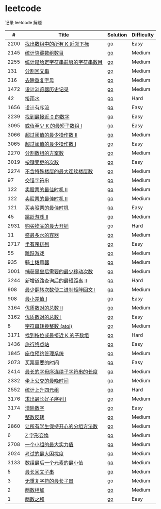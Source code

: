 # leetcode

记录 leetcode 解题

| #  | Title                                                                                                    | Solution| Difficulty |
|----|----------------------------------------------------------------------------------------------------------|-----------------------------------------------------------------------------------------------------------------------------------|------------|
| 2200 | [找出数组中的所有 K 近邻下标](https://leetcode.cn/problems/find-all-k-distant-indices-in-an-array)                                          | [go](./algorithms/go/find-all-k-distant-indices-in-an-array/solution.go)| Easy       |
| 2145 | [统计隐藏数组数目](https://leetcode.cn/problems/count-the-hidden-sequences)                                          | [go](./algorithms/go/count-the-hidden-sequences/solution.go)| Medium     |
| 2255 | [统计是给定字符串前缀的字符串数目](https://leetcode.cn/problems/count-prefixes-of-a-given-string/)                                        | [go](./algorithms/go/count-prefixes-of-a-given-string/solution.go)| Medium     |
| 131 | [分割回文串](https://leetcode.cn/problems/palindrome-partitioning/)                                          | [go](./algorithms/go/palindrome-partitioning/solution.go)| Medium     |
| 316 | [去除重复字母](https://leetcode.cn/problems/remove-duplicate-letters/)                                         | [go](./algorithms/go/remove-duplicate-letters/solution.go)| Medium     |
| 1472 | [ 设计浏览器历史记录](https://leetcode.cn/problems/design-browser-history/)                                       | [go](./algorithms/go/design-browser-history/solution.go)| Medium     |
| 42 | [ 接雨水](https://leetcode.cn/problems/trapping-rain-water/)                                                | [go](./algorithms/go/trapping-rain-water/solution.go)| Hard       |
| 1656 | [ 设计有序流](https://leetcode.cn/problems/design-an-ordered-stream/)                                         | [go](./algorithms/go/design-an-ordered-stream/solution.go)| Easy       |
| 2239 | [ 找到最接近 0 的数字](https://leetcode.cn/problems/find-closest-number-to-zero/)                                | [go](./algorithms/go/find-closest-number-to-zero/solution.go)| Easy       |
| 3095 | [ 或值至少 K 的最短子数组 I](https://leetcode.cn/problems/shortest-subarray-with-or-at-least-k-i/)                 | [go](./algorithms/go/shortest-subarray-with-or-at-least-k-i/solution.go)| Easy       |
| 3066 | [ 超过阈值的最少操作数 II](https://leetcode.cn/problems/minimum-operations-to-exceed-threshold-value-ii/)          | [go](./algorithms/go/minimum-operations-to-exceed-threshold-value-ii/solution.go)| Medium     |
| 3065 | [ 超过阈值的最少操作数 I ](https://leetcode.cn/problems/minimum-operations-to-exceed-threshold-value-i/)           | [go](./algorithms/go/minimum-operations-to-exceed-threshold-value-i/solution.go)| Easy       |
| 2270 | [ 分割数组的方案数 ](https://leetcode.cn/problems/number-of-ways-to-split-array/)                                | [go](./algorithms/go/number-of-ways-to-split-array/solution.go)| Medium     |
| 3019 | [ 按键变更的次数 ](https://leetcode.cn/problems/number-of-changing-keys/)                                       | [go](./algorithms/go/number-of-changing-keys/solution.go)| Easy       |
| 2274 | [不含特殊楼层的最大连续楼层数](https://leetcode.cn/problems/maximum-consecutive-floors-without-special-floors/)        | [go](./algorithms/go/maximum-consecutive-floors-without-special-floors/solution.go)| Medium     |
| 97 | [ 交错字符串](https://leetcode.cn/problems/interleaving-string/)                                              | [go](./algorithms/go/interleaving-string/solution.go)| Medium     |
| 122 | [卖股票的最佳时机 II](https://leetcode.cn/problems/best-time-to-buy-and-sell-stock-ii/)                          | [go](./algorithms/go/best-time-to-buy-and-sell-stock-ii/solution.go)| Medium     |
| 122 | [卖股票的最佳时机 II](https://leetcode.cn/problems/best-time-to-buy-and-sell-stock-ii/)                          | [go](./algorithms/go/best-time-to-buy-and-sell-stock-ii/solution.go)| Medium     |
| 121 | [买卖股票的最佳时机](https://leetcode.cn/problems/best-time-to-buy-and-sell-stock/)                               | [go](./algorithms/go/best-time-to-buy-and-sell-stock/solution.go)| Easy       |
| 45 | [ 跳跃游戏 II](https://leetcode.cn/problems/jump-game-ii/)                                                   | [go](./algorithms/go/jump-game-ii/solution.go)| Medium     |
| 2931 | [购买物品的最大开销](https://leetcode.cn/problems/maximum-spending-after-buying-items/)                           | [go](./algorithms/go/maximum-spending-after-buying-items/solution.go)| Hard       |
| 11 | [盛最多水的容器](https://leetcode.cn/problems/container-with-most-water/)                                       | [go](./algorithms/go/container-with-most-water/solution.go)| Medium     |
| 2717 | [半有序排列](https://leetcode.cn/problems/semi-ordered-permutation/)                                          | [go](./algorithms/go/semi-ordered-permutation/solution.go)| Easy       |
| 55 | [跳跃游戏](https://leetcode.cn/problems/jump-game/)                                                          | [go](./algorithms/go/jump-game/solution.go)| Medium     |
| 935 | [骑士拨号器](https://leetcode.cn/problems/knight-dialer/)                                                     | [go](./algorithms/go/knight-dialer/solution.go)| Medium     |
| 3001 | [捕获黑皇后需要的最少移动次数](https://leetcode.cn/problems/minimum-moves-to-capture-the-queen/)                       | [go](./algorithms/go/minimum-moves-to-capture-the-queen/solution.go)| Medium     |
| 3244 | [新增道路查询后的最短距离 II](https://leetcode.cn/problems/shortest-distance-after-road-addition-queries-ii/)        | [go](./algorithms/go/shortest-distance-after-road-addition-queries-ii/solution.go)| Hard       |
| 908 | [最少翻转次数使二进制矩阵回文 I](https://leetcode.cn/problems/minimum-number-of-flips-to-make-binary-grid-palindromic-i/) | [go](./algorithms/go/minimum-number-of-flips-to-make-binary-grid-palindromic-i/solution.go) | Medium     |
| 908 | [ 最小差值 I](https://leetcode.cn/problems/smallest-range-i/)                                                | [go](./algorithms/go/smallest-range-i/solution.go) | Easy       |
| 3164 | [优质数对的总数 II](https://leetcode.cn/problems/find-the-number-of-good-pairs-ii/)                             | [go](./algorithms/go/find-the-number-of-good-pairs-ii/solution.go)| Medium     |
| 3162 | [优质数对的总数 I](https://leetcode.cn/problems/find-the-number-of-good-pairs-i/)                               | [go](./algorithms/go/find-the-number-of-good-pairs-i/solution.go)| Easy       |
| 8  | [字符串转换整数 (atoi)](https://leetcode.cn/problems/string-to-integer-atoi/)                                   | [go](./algorithms/go/string-to-integer-atoi/stringToIntegerAtoi.go) | Medium     |
| 3171 | [找到按位或最接近 K 的子数组](https://leetcode.cn/problems/find-subarray-with-bitwise-or-closest-to-k/)              | [go](./algorithms/go/find-subarray-with-bitwise-or-closest-to-k/solution.go)| Hard       |
| 1436 | [旅行终点站](https://leetcode.cn/problems/destination-city/)                                                  | [go](./algorithms/go/destination-city/destinationCity.go)| Easy       |
| 1845 | [座位预约管理系统](https://leetcode.cn/problems/seat-reservation-manager)                                        | [go](./algorithms/go/seat-reservation-manager/seatReservationManager.go) | Medium     |
| 2073 | [买票需要的时间](https://leetcode.cn/problems/time-needed-to-buy-tickets)                                       | [go](./algorithms/go/time-needed-to-buy-tickets/timeNeededToBuyTickets.go)| Easy       |
| 2414 | [最长的字母序连续子字符串的长度](https://leetcode.cn/problems/length-of-the-longest-alphabetical-continuous-substring)  | [go](./algorithms/go/length-of-the-longest-alphabetical-continuous-substring/lengthOfTheLongestAlphabeticalContinuousSubstring.go) | Medium     |
| 2332 | [坐上公交的最晚时间](https://leetcode.cn/problems/the-latest-time-to-catch-a-bus/)                                | [go](./algorithms/go/the-latest-time-to-catch-a-bus/theLatestTimeToCatchABus.go) | Medium     |
| 2552 | [统计上升四元组](https://leetcode.cn/problems/count-increasing-quadruplets)                                     | [go](./algorithms/go/count-increasing-quadruplets/countIncreasingQuadruplets.go) | Hard       |
| 3176 | [求出最长好子序列 I](https://leetcode.cn/problems/find-the-maximum-length-of-a-good-subsequence-i/)              | [go](./algorithms/go/reverse-integer/reverseInteger.go) | Medium     |
| 3174 | [清除数字](https://leetcode.cn/problems/reverse-integer/)                                                    | [go](./algorithms/go/reverse-integer/reverseInteger.go) | Easy       |
| 7  | [整数反转](https://leetcode.cn/problems/reverse-integer/)                                                    | [go](./algorithms/go/reverse-integer/reverseInteger.go) | Medium     |
| 2860 | [让所有学生保持开心的分组方法数](https://leetcode.cn/problems/happy-students/)                                          | [go](./algorithms/go/happy-students/happyStudents.go)   | Medium     |
| 6  | [Z 字形变换](https://leetcode.cn/problems/zigzag-conversion)                                                 | [go](./algorithms/go/zigzag-conversion/zigzagConversion.go)| Medium     |
| 2708 | [一个小组的最大实力值](https://leetcode.cn/problems/maximum-strength-of-a-group/)                                  | [go](./algorithms/go/maximum-strength-of-a-group/maximumStrengthOfAGroup.go)| Medium     |
| 2024 | [考试的最大困扰度](https://leetcode.cn/problems/maximize-the-confusion-of-an-exam/)                              | [go](./algorithms/go/maximize-the-confusion-of-an-exam/maximizeTheConfusionOfAnExam.go)  | Medium     |
| 3133 | [数组最后一个元素的最小值](https://leetcode.cn/problems/minimum-array-end/)                                          | [go](./algorithms/go/longest-substring-without-repeating-characters/longestSubstringWithoutRepeatingCharacters.go) | Medium     |
| 5  | [最长回文子串](https://leetcode.cn/problems/longest-palindromic-substring/)                                    | [go](./algorithms/go/longest-palindromic-substring/longestPalindromicSubstring.go)| Medium     |
| 3  | [无重复字符的最长子串](https://leetcode.cn/problems/longest-substring-without-repeating-characters/)               | [go](./algorithms/go//longest-substring-without-repeating-characters/longestSubstringWithoutRepeatingCharacters.go)| Medium     |
| 2  | [两数相加](https://leetcode.cn/problems/add-two-numbers/)                                                    | [go](./algorithms/go/add-two-numbers/addTwoNumbers.go)  | Medium     |
| 1  | [两数之和](https://leetcode.cn/problems/two-sum/)                                                            | [go](./algorithms/go/two_sum/twoSum.go) | Easy       |
